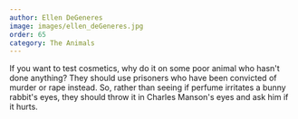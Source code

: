 ```yaml
---
author: Ellen DeGeneres
image: images/ellen_deGeneres.jpg
order: 65
category: The Animals
---
```


If you want to test cosmetics, why do it on some poor animal who hasn't done anything? They should use prisoners who have been convicted of murder or rape instead. So, rather than seeing if perfume irritates a bunny rabbit's eyes, they should throw it in Charles Manson's eyes and ask him if it hurts.
